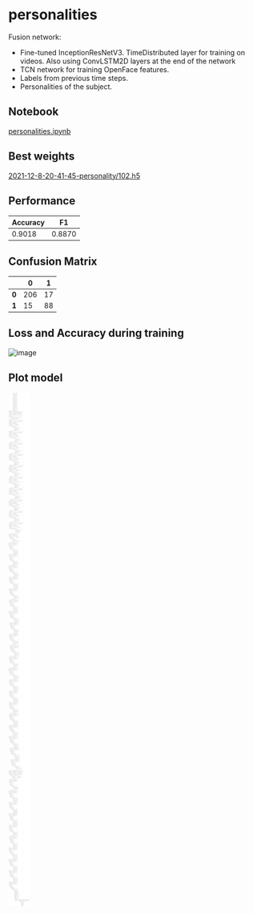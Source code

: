 # personalities

Fusion network:
* Fine-tuned InceptionResNetV3. TimeDistributed layer for training on videos. Also using ConvLSTM2D layers at the end of the network
* TCN network for training OpenFace features.
* Labels from previous time steps.
* Personalities of the subject.

## Notebook

[personalities.ipynb](https://github.com/werlang/emolearn-ml-model/blob/main/personalities/personalities.ipynb)

## Best weights

[2021-12-8-20-41-45-personality/102.h5](https://drive.google.com/file/d/12UZ8sVycG3bLdVZw5jfRc38B3nJStWEW/view?usp=sharing)

## Performance

| Accuracy | F1 |
| --- | --- |
| 0.9018 | 0.8870 |

## Confusion Matrix

| | 0 | 1 |
| --- | --- | --- |
| **0** | 206 | 17 | 
| **1** | 15 | 88 |

## Loss and Accuracy during training

![image](https://user-images.githubusercontent.com/19828711/192368965-d6838870-7d2b-4a92-9a41-7d0c2f636c3b.png)

## Plot model

![image](personalities.png)
